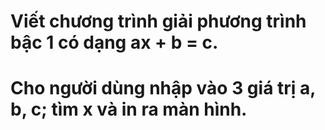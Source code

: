 # Viết chương trình giải phương trình bậc 1 có dạng ax + b = c.
# Cho người dùng nhập vào 3 giá trị a, b, c; tìm x và in ra màn hình.